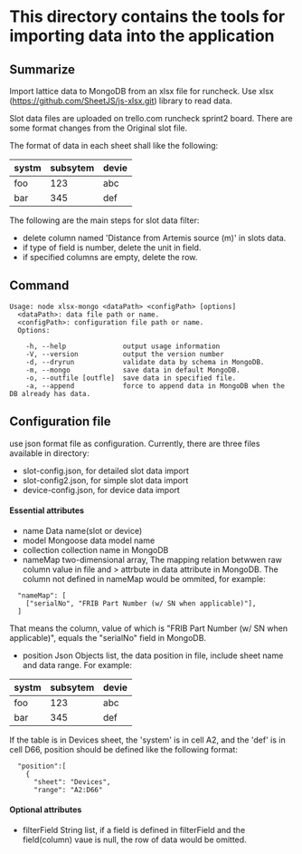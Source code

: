 # This directory contains the tools for importing data into the application
## Summarize
Import lattice data to MongoDB from an xlsx file for runcheck.  Use xlsx (https://github.com/SheetJS/js-xlsx.git) library to read data.

Slot data files are uploaded on trello.com runcheck sprint2 board. There are some format changes from the Original slot file.

The  format of data in each sheet shall like the following:

| systm         |subsytem          | devie         |
| ------------- | ---------------- | ------------- |
| foo           | 123              | abc           |
| bar           | 345              | def           |

The following are the main steps for slot data filter:
  - delete column named 'Distance from Artemis source (m)' in slots data.
  - if type of field is number, delete the unit in field.
  - if specified columns are empty, delete the row.

## Command
```
Usage: node xlsx-mongo <dataPath> <configPath> [options]
  <dataPath>: data file path or name.
  <configPath>: configuration file path or name.
  Options:

    -h, --help              output usage information
    -V, --version           output the version number
    -d, --dryrun            validate data by schema in MongoDB.
    -m, --mongo             save data in default MongoDB.
    -o, --outfile [outfle]  save data in specified file.
    -a, --append            force to append data in MongoDB when the DB already has data.
```
## Configuration file
use json format file as configuration. Currently, there are three files available in directory:

*  slot-config.json, for detailed slot data import
*  slot-config2.json, for simple slot data import
*  device-config.json, for device data import

#### Essential attributes
* name
  Data name(slot or device)
* model
  Mongoose data model name
* collection
  collection name in MongoDB
* nameMap
  two-dimensional array, The mapping relation betwwen raw column value in file and > attrbute in data attribute in MongoDB. The column not defined in nameMap would be ommited, for example:
```
  "nameMap": [
    ["serialNo", "FRIB Part Number (w/ SN when applicable)"],
  ]
```
  That means the column, value of which is "FRIB Part Number (w/ SN when applicable)", equals the "serialNo" field in MongoDB.
* position
  Json Objects list, the data position in file, include sheet name and data range. For example:

| systm         |subsytem          | devie         |
| ------------- | ---------------- | ------------- |
| foo           | 123              | abc           |
| bar           | 345              | def           |

  If the table is in Devices sheet, the 'system' is in cell A2, and the 'def' is in cell D66, position should be defined like the following format:
```
  "position":[
    {
      "sheet": "Devices",
      "range": "A2:D66"
```
#### Optional  attributes
* filterField
  String list, if a field is defined in filterField and the field(column) vaue is null, the row of data would be omitted.